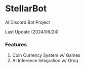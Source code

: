 # StellarBot
AI Discord Bot Project

Last Update (2024/06/24)

### Features

1. Coin Currency System w/ Games
2. AI Inference Integration w/ Groq


